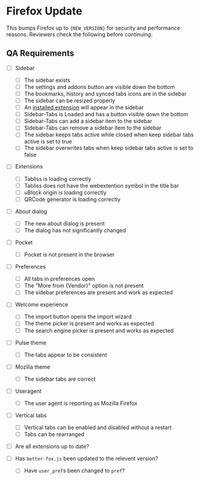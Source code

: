# Firefox Update

This bumps Firefox up to `{NEW_VERSION}` for security and performance reasons. Reviewers check the following before continuing:

## QA Requirements

- [ ] Sidebar

  - [ ] The sidebar exists
  - [ ] The settings and addons button are visible down the bottom
  - [ ] The bookmarks, history and synced tabs icons are in the sidebar
  - [ ] The sidebar can be resized properly
  - [ ] An [installed extension](https://addons.mozilla.org/en-US/firefox/addon/sidebar-note/?utm_source=addons.mozilla.org&utm_medium=referral&utm_content=search) will appear in the sidebar
  - [ ] Sidebar-Tabs is Loaded and has a button visible down the bottom
  - [ ] Sidebar-Tabs can add a sidebar item to the sidebar
  - [ ] Sidebar-Tabs can remove a sidebar item to the sidebar
  - [ ] The sidebar keeps tabs active while closed when keep sidebar tabs active is set to true
  - [ ] The sidebar overwrites tabs when keep sidebar tabs active is set to false

- [ ] Extensions

  - [ ] Tabliss is loading correctly
  - [ ] Tabliss does not have the webextention symbol in the title bar
  - [ ] uBlock origin is loading correctly
  - [ ] QRCode generator is loading correctly

- [ ] About dialog

  - [ ] The new about dialog is present
  - [ ] The dialog has not significantly changed

- [ ] Pocket

  - [ ] Pocket is not present in the browser

- [ ] Preferences

  - [ ] All tabs in preferences open
  - [ ] The "More from {Vendor}" option is not present
  - [ ] The sidebar preferences are present and work as expected

- [ ] Welcome experience

  - [ ] The import button opens the import wizard
  - [ ] The theme picker is present and works as expected
  - [ ] The search engine picker is present and works as expected

- [ ] Pulse theme

  - [ ] The tabs appear to be consistent

- [ ] Mozilla theme

  - [ ] The sidebar tabs are correct

- [ ] Useragent

  - [ ] The user agent is reporting as Mozilla Firefox

- [ ] Vertical tabs

  - [ ] Vertical tabs can be enabled and disabled without a restart
  - [ ] Tabs can be rearranged

- [ ] Are all extensions up to date?
- [ ] Has `better-fox.js` been updated to the relevent version?
  - [ ] Have `user_pref`s been changed to `pref`?
